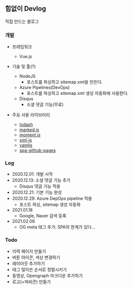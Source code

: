 ## 힘없이 Devlog

직접 만드는 블로그

### 개발

* 프레임워크

    * Vue.js

* 기술 및 툴(?)

    * NodeJS
        * 포스트를 파싱하고 sitemap.xml을 만든다.
    * Azure Pipelines(DevOps)
        * 포스트를 파싱하고 sitemap.xml 생성 자동화에 사용한다.
    * Disqus
        * 소셜 댓글 기능(무료)

* 주요 사용 라이브러리

    * [lodash](https://lodash.com/)
    * [marked.js](https://marked.js.org/)
    * [moment.js](https://momentjs.com/)
    * [xml-js](https://www.npmjs.com/package/xml-js)
    * [yamljs](https://www.npmjs.com/package/yamljs)
    * [spa-github-pages](https://github.com/rafgraph/spa-github-pages)

### Log

* 2020.12.01: 개발 시작
* 2020.12.13: 소셜 댓글 기능 추가
    * Disqus 댓글 기능 적용
* 2020.12.21: 기본 기능 완성
* 2020.12.29: Azure DepOps pipeline 적용
    * 포스트 파싱, sitemap 생성 자동화
* 2021.01.18
    * Google, Naver 검색 등록
* 2021.02.08
    * OG meta 태그 추가: SPA의 한계가 있다...

### Todo

* 이력 페이지 만들기
* 버튼 아이콘, 색상 변경하기
* 레이아웃 추가하기
* 태그 많이쓴 순서로 정렬시키기
* 동영상, Opengraph 마크다운 추가하기
* 로고(+파비콘) 만들기